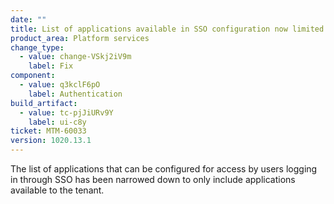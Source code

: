 ```yaml
---
date: ""
title: List of applications available in SSO configuration now limited to applications available to the tenant
product_area: Platform services
change_type:
  - value: change-VSkj2iV9m
    label: Fix
component:
  - value: q3kclF6pO
    label: Authentication
build_artifact:
  - value: tc-pjJiURv9Y
    label: ui-c8y
ticket: MTM-60033
version: 1020.13.1
---
```

The list of applications that can be configured for access by users logging in through SSO has been narrowed down to only include applications available to the tenant.
